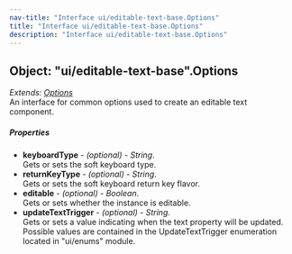 ```yaml
---
nav-title: "Interface ui/editable-text-base.Options"
title: "Interface ui/editable-text-base.Options"
description: "Interface ui/editable-text-base.Options"
---
```

## Object: "ui/editable-text-base".Options  
_Extends:_ [_Options_](../../ui/text-base/Options.md)  
An interface for common options used to create an editable text component.

##### Properties
 - **keyboardType** - _(optional)_ - _String_.    
  Gets or sets the soft keyboard type.
 - **returnKeyType** - _(optional)_ - _String_.    
  Gets or sets the soft keyboard return key flavor.
 - **editable** - _(optional)_ - _Boolean_.    
  Gets or sets whether the instance is editable.
 - **updateTextTrigger** - _(optional)_ - _String_.    
  Gets or sets a value indicating when the text property will be updated. 
Possible values are contained in the UpdateTextTrigger enumeration located in "ui/enums" module.